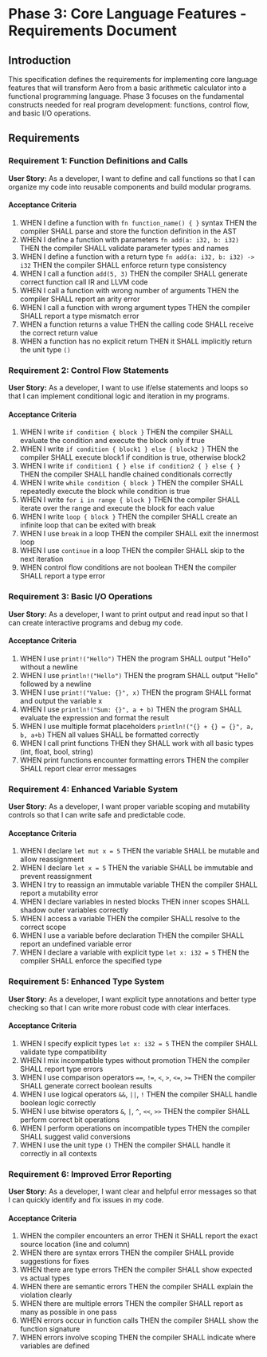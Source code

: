 # Phase 3: Core Language Features - Requirements Document

## Introduction

This specification defines the requirements for implementing core language features that will transform Aero from a basic arithmetic calculator into a functional programming language. Phase 3 focuses on the fundamental constructs needed for real program development: functions, control flow, and basic I/O operations.

## Requirements

### Requirement 1: Function Definitions and Calls

**User Story:** As a developer, I want to define and call functions so that I can organize my code into reusable components and build modular programs.

#### Acceptance Criteria

1. WHEN I define a function with `fn function_name() { }` syntax THEN the compiler SHALL parse and store the function definition in the AST
2. WHEN I define a function with parameters `fn add(a: i32, b: i32)` THEN the compiler SHALL validate parameter types and names
3. WHEN I define a function with a return type `fn add(a: i32, b: i32) -> i32` THEN the compiler SHALL enforce return type consistency
4. WHEN I call a function `add(5, 3)` THEN the compiler SHALL generate correct function call IR and LLVM code
5. WHEN I call a function with wrong number of arguments THEN the compiler SHALL report an arity error
6. WHEN I call a function with wrong argument types THEN the compiler SHALL report a type mismatch error
7. WHEN a function returns a value THEN the calling code SHALL receive the correct return value
8. WHEN a function has no explicit return THEN it SHALL implicitly return the unit type `()`

### Requirement 2: Control Flow Statements

**User Story:** As a developer, I want to use if/else statements and loops so that I can implement conditional logic and iteration in my programs.

#### Acceptance Criteria

1. WHEN I write `if condition { block }` THEN the compiler SHALL evaluate the condition and execute the block only if true
2. WHEN I write `if condition { block1 } else { block2 }` THEN the compiler SHALL execute block1 if condition is true, otherwise block2
3. WHEN I write `if condition1 { } else if condition2 { } else { }` THEN the compiler SHALL handle chained conditionals correctly
4. WHEN I write `while condition { block }` THEN the compiler SHALL repeatedly execute the block while condition is true
5. WHEN I write `for i in range { block }` THEN the compiler SHALL iterate over the range and execute the block for each value
6. WHEN I write `loop { block }` THEN the compiler SHALL create an infinite loop that can be exited with break
7. WHEN I use `break` in a loop THEN the compiler SHALL exit the innermost loop
8. WHEN I use `continue` in a loop THEN the compiler SHALL skip to the next iteration
9. WHEN control flow conditions are not boolean THEN the compiler SHALL report a type error

### Requirement 3: Basic I/O Operations

**User Story:** As a developer, I want to print output and read input so that I can create interactive programs and debug my code.

#### Acceptance Criteria

1. WHEN I use `print!("Hello")` THEN the program SHALL output "Hello" without a newline
2. WHEN I use `println!("Hello")` THEN the program SHALL output "Hello" followed by a newline
3. WHEN I use `print!("Value: {}", x)` THEN the program SHALL format and output the variable x
4. WHEN I use `println!("Sum: {}", a + b)` THEN the program SHALL evaluate the expression and format the result
5. WHEN I use multiple format placeholders `println!("{} + {} = {}", a, b, a+b)` THEN all values SHALL be formatted correctly
6. WHEN I call print functions THEN they SHALL work with all basic types (int, float, bool, string)
7. WHEN print functions encounter formatting errors THEN the compiler SHALL report clear error messages

### Requirement 4: Enhanced Variable System

**User Story:** As a developer, I want proper variable scoping and mutability controls so that I can write safe and predictable code.

#### Acceptance Criteria

1. WHEN I declare `let mut x = 5` THEN the variable SHALL be mutable and allow reassignment
2. WHEN I declare `let x = 5` THEN the variable SHALL be immutable and prevent reassignment
3. WHEN I try to reassign an immutable variable THEN the compiler SHALL report a mutability error
4. WHEN I declare variables in nested blocks THEN inner scopes SHALL shadow outer variables correctly
5. WHEN I access a variable THEN the compiler SHALL resolve to the correct scope
6. WHEN I use a variable before declaration THEN the compiler SHALL report an undefined variable error
7. WHEN I declare a variable with explicit type `let x: i32 = 5` THEN the compiler SHALL enforce the specified type

### Requirement 5: Enhanced Type System

**User Story:** As a developer, I want explicit type annotations and better type checking so that I can write more robust code with clear interfaces.

#### Acceptance Criteria

1. WHEN I specify explicit types `let x: i32 = 5` THEN the compiler SHALL validate type compatibility
2. WHEN I mix incompatible types without promotion THEN the compiler SHALL report type errors
3. WHEN I use comparison operators `==`, `!=`, `<`, `>`, `<=`, `>=` THEN the compiler SHALL generate correct boolean results
4. WHEN I use logical operators `&&`, `||`, `!` THEN the compiler SHALL handle boolean logic correctly
5. WHEN I use bitwise operators `&`, `|`, `^`, `<<`, `>>` THEN the compiler SHALL perform correct bit operations
6. WHEN I perform operations on incompatible types THEN the compiler SHALL suggest valid conversions
7. WHEN I use the unit type `()` THEN the compiler SHALL handle it correctly in all contexts

### Requirement 6: Improved Error Reporting

**User Story:** As a developer, I want clear and helpful error messages so that I can quickly identify and fix issues in my code.

#### Acceptance Criteria

1. WHEN the compiler encounters an error THEN it SHALL report the exact source location (line and column)
2. WHEN there are syntax errors THEN the compiler SHALL provide suggestions for fixes
3. WHEN there are type errors THEN the compiler SHALL show expected vs actual types
4. WHEN there are semantic errors THEN the compiler SHALL explain the violation clearly
5. WHEN there are multiple errors THEN the compiler SHALL report as many as possible in one pass
6. WHEN errors occur in function calls THEN the compiler SHALL show the function signature
7. WHEN errors involve scoping THEN the compiler SHALL indicate where variables are defined